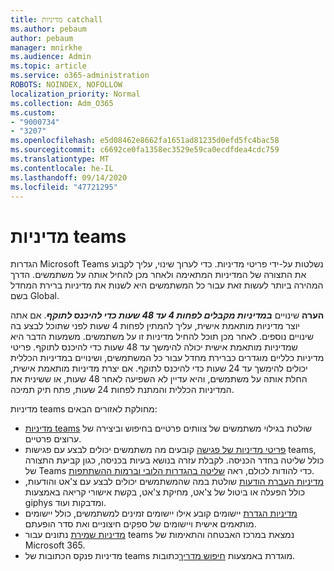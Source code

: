 ```yaml
---
title: מדיניות catchall
ms.author: pebaum
author: pebaum
manager: mnirkhe
ms.audience: Admin
ms.topic: article
ms.service: o365-administration
ROBOTS: NOINDEX, NOFOLLOW
localization_priority: Normal
ms.collection: Adm_O365
ms.custom:
- "9000734"
- "3207"
ms.openlocfilehash: e5d08462e8662fa1651ad81235d0efd5fc4bac58
ms.sourcegitcommit: c6692ce0fa1358ec3529e59ca0ecdfdea4cdc759
ms.translationtype: MT
ms.contentlocale: he-IL
ms.lasthandoff: 09/14/2020
ms.locfileid: "47721295"
---
```

# <a name="teams-policies"></a>מדיניות teams

הגדרות Microsoft Teams נשלטות על-ידי פריטי מדיניות. כדי לערוך שינוי, עליך לקבוע את התצורה של המדיניות המתאימה ולאחר מכן להחיל אותה על משתמשים. הדרך המהירה ביותר לעשות זאת עבור כל המשתמשים היא לשנות את מדיניות ברירת המחדל בשם Global. 

**הערה** שינויים ***במדיניות מקבלים לפחות 4 עד 48 שעות כדי להיכנס לתוקף***. אם אתה יוצר מדיניות מותאמת אישית, עליך להמתין לפחות 4 שעות לפני שתוכל לבצע בה שינויים נוספים. לאחר מכן תוכל להחיל מדיניות זו על משתמשים. משמעות הדבר היא שמדיניות מותאמת אישית יכולה להימשך עד 48 שעות כדי להיכנס לתוקף. פריטי מדיניות כלליים מוגדרים כברירת מחדל עבור כל המשתמשים, ושינויים במדיניות הכללית יכולים להימשך עד 24 שעות כדי להיכנס לתוקף. אם יצרת מדיניות מותאמת אישית, החלת אותה על משתמשים, והיא עדיין לא השפיעה לאחר 48 שעות, או ששינית את המדיניות הכללית והמתנת לפחות 24 שעות, פתח תיק תמיכה.

מדיניות teams מחולקת לאזורים הבאים:

- [מדיניות teams](https://docs.microsoft.com/MicrosoftTeams/teams-policies) שולטת בגילוי משתמשים של צוותים פרטיים בחיפוש וביצירה של ערוצים פרטיים.  
- [פריטי מדיניות של פגישה](https://docs.microsoft.com/microsoftteams/meeting-policies-in-teams) קובעים מה משתמשים יכולים לבצע עם פגישות teams, כולל שליטה בחדר הכניסה. לקבלת עזרה בנושא בעיות בכניסה, כגון קביעת התצורה של Teams כדי להודות לכולם, ראה [שליטה בהגדרות הלובי וברמות ההשתתפות](https://docs.microsoft.com/alchemyinsights/bypass-lobby).
- [מדיניות העברת הודעות](https://docs.microsoft.com/microsoftteams/messaging-policies-in-teams) שולטת במה שהמשתמשים יכולים לבצע עם צ'אט והודעות, כולל הפעלה או ביטול של צ'אט, מחיקת צ'אט, בקשת אישורי קריאה באמצעות giphys ומדבקות ועוד.
- [מדיניות הגדרת](https://docs.microsoft.com/MicrosoftTeams/teams-app-setup-policies) יישומים קובע אילו יישומים זמינים למשתמשים, כולל יישומים מותאמים אישית ויישומים של ספקים חיצוניים ואת סדר הופעתם.  
- [מדיניות שמירת](https://docs.microsoft.com/microsoftteams/retention-policies) נתונים עבור teams נמצאת במרכז האבטחה והתאימות של Microsoft 365.
- מדיניות פנקס הכתובות של teams מוגדרת באמצעות [חיפוש מדריך](https://docs.microsoft.com/MicrosoftTeams/teams-scoped-directory-search)כתובות.